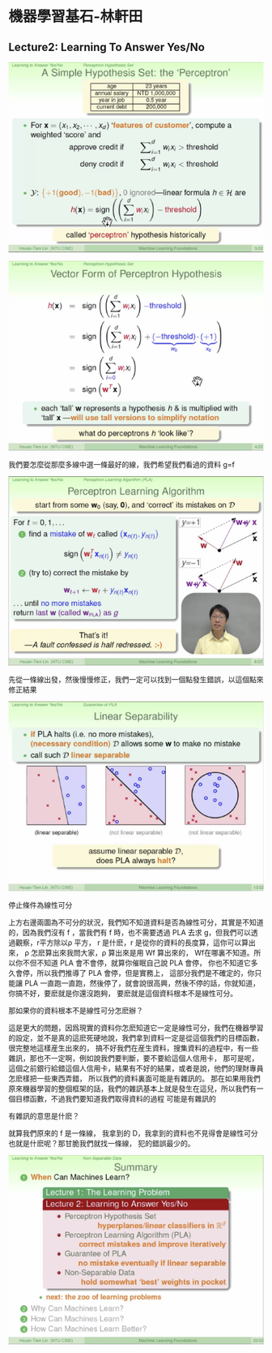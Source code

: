 # 機器學習基石-林軒田
## Lecture2: Learning To Answer Yes/No

![pic/Untitled%204.png](pic/Untitled%204.png)

![pic/Untitled%205.png](pic/Untitled%205.png)

我們要怎麼從那麼多線中選一條最好的線，我們希望我們看過的資料 g=f

![pic/Untitled%206.png](pic/Untitled%206.png)

先從一條線出發，然後慢慢修正，我們一定可以找到一個點發生錯誤，以這個點來修正結果

![pic/Untitled%207.png](pic/Untitled%207.png)

停止條件為線性可分

上方右邊兩圖為不可分的狀況，我們知不知道資料是否為線性可分，其實是不知道的，因為我們沒有 f ，當我們有 f 時，也不需要透過 PLA 去求 g，但我們可以透過觀察，r平方除以ρ 平方， r 是什麽，r 是從你的資料的長度算，這你可以算出來， ρ 怎麽算出來我問大家，ρ 算出來是用 Wf 算出來的， Wf在哪裏不知道。所以你不但不知道 PLA 會不會停，就算你催眠自己說 PLA 會停， 你也不知道它多久會停，所以我們推導了 PLA 會停，但是實務上， 這部分我們是不確定的，你只能讓 PLA 一直跑一直跑，然後停了，就會說很高興，然後不停的話，你就知道，你搞不好，要麽就是你還沒跑夠， 要麽就是這個資料根本不是線性可分。

那如果你的資料根本不是線性可分怎麽辦？

這是更大的問題，因爲現實的資料你怎麽知道它一定是線性可分，我們在機器學習的設定，並不是真的這麽死硬地說，我們拿到資料一定是從這個我們的目標函數， 很完整地這樣産生出來的， 搞不好我們在産生資料，搜集資料的過程中，有一些雜訊，那也不一定啊，例如說我們要判斷，要不要給這個人信用卡， 那可是呢，這個之前銀行給錯這個人信用卡，結果有不好的結果，或者是說，他們的理財專員怎麽樣把一些東西弄錯， 所以我們的資料裏面可能是有雜訊的。 那在如果用我們原來機器學習的整個框架的話，我們的雜訊基本上就是發生在這兒，所以我們有一個目標函數，不過我們要知道我們取得資料的過程 可能是有雜訊的

有雜訊的意思是什麽？

就算我們原來的 f 是一條線， 我拿到的 D，我拿到的資料也不見得會是線性可分也就是什麽呢？那甘脆我們就找一條線， 犯的錯誤最少的。

![pic/Untitled%208.png](pic/Untitled%208.png)